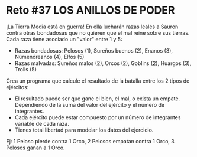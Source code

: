 <!-- trunk-ignore-all(prettier) -->
# Reto #37 LOS ANILLOS DE PODER

¡La Tierra Media está en guerra! En ella lucharán razas leales a Sauron contra otras bondadosas que no quieren que el mal reine sobre sus tierras.
Cada raza tiene asociado un "valor" entre 1 y 5:

* Razas bondadosas: Pelosos (1), Sureños buenos (2), Enanos (3), Númenóreanos (4), Elfos (5)
* Razas malvadas: Sureños malos (2), Orcos (2), Goblins (2), Huargos (3), Trolls (5)

Crea un programa que calcule el resultado de la batalla entre los 2 tipos de ejércitos:

* El resultado puede ser que gane el bien, el mal, o exista un empate. Dependiendo de la suma del valor del ejército y el número de integrantes.
* Cada ejército puede estar compuesto por un número de integrantes variable de cada raza.
* Tienes total libertad para modelar los datos del ejercicio.

Ej: 1 Peloso pierde contra 1 Orco, 2 Pelosos empatan contra 1 Orco, 3 Pelosos ganan a 1 Orco.
